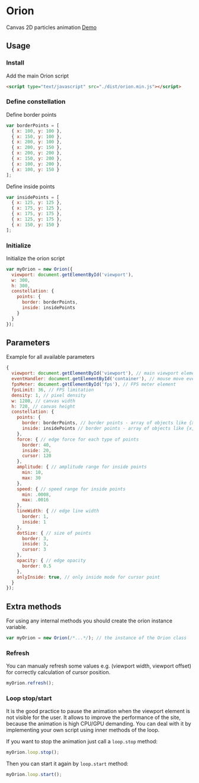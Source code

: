 # Orion
Canvas 2D particles animation
[Demo](https://dobrapyra.github.io/Orion/)  

## Usage
### Install
Add the main Orion script
```html
<script type="text/javascript" src="./dist/orion.min.js"></script>
```
### Define constellation
Define border points
```js
var borderPoints = [
  { x: 100, y: 100 },
  { x: 150, y: 100 },
  { x: 200, y: 100 },
  { x: 200, y: 150 },
  { x: 200, y: 200 },
  { x: 150, y: 200 },
  { x: 100, y: 200 },
  { x: 100, y: 150 }
];
```
Define inside points
```js
var insidePoints = [
  { x: 125, y: 125 },
  { x: 175, y: 125 },
  { x: 175, y: 175 },
  { x: 125, y: 175 },
  { x: 150, y: 150 }
];
```
### Initialize
Initialize the orion script
```js
var myOrion = new Orion({
  viewport: document.getElementById('viewport'),
  w: 300,
  h: 300,
  constellation: {
    points: {
      border: borderPoints,
      inside: insidePoints
    }
  }
});
```
## Parameters
Example for all available parameters
```js
{
  viewport: document.getElementById('viewport'), // main viewport element
  eventHandler: document.getElementById('container'), // mouse move event handler element (default the same as viewport)
  fpsMeter: document.getElementById('fps'), // FPS meter element
  fpsLimit: 36, // FPS limitation
  density: 1, // pixel density
  w: 1280, // canvas width
  h: 720, // canvas height
  constellation: {
    points: {
      border: borderPoints, // border points - array of objects like {x,y}
      inside: insidePoints // border points - array of objects like {x,y}
    },
    force: { // edge force for each type of points
      border: 40,
      inside: 20,
      cursor: 120
    },
    amplitude: { // amplitude range for inside points
      min: 10,
      max: 30
    },
    speed: { // speed range for inside points
      min: .0008,
      max: .0016
    },
    lineWidth: { // edge line width
      border: 1,
      inside: 1
    },
    dotSize: { // size of points
      border: 3,
      inside: 3,
      cursor: 3
    },
    opacity: { // edge opacity
      border: 0.5
    },
    onlyInside: true, // only inside mode for cursor point
  }
});
```
## Extra methods
For using any internal methods you should create the orion instance variable. 
```js
var myOrion = new Orion(/*...*/); // the instance of the Orion class
```
### Refresh
You can manualy refresh some values e.g. (viewport width, viewport offset) for correctly calculation of cursor position.
```js
myOrion.refresh();
```
### Loop stop/start
It is the good practice to pause the animation when the viewport element is not visible for the user.
It allows to improve the performance of the site, because the animation is high CPU/GPU demanding.
You can deal with it by implementing your own script using inner methods of the loop.
  
If you want to stop the animation just call a `loop.stop` method:
```js
myOrion.loop.stop();
```
Then you can start it again by `loop.start` method:
```js
myOrion.loop.start();
```